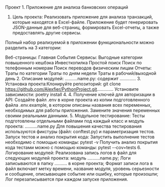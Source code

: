 Проект 1. Приложение для анализа банковских операций
1. Цель проекта:
Реализовать приложение для анализа транзакций, которые находятся в Excel-файле. Приложение будет генерировать JSON-данные для веб-страниц, формировать Excel-отчеты, а также предоставлять другие сервисы.

Полный набор реализуемой в приложении функциональности можно разделить на 3 категории:

Веб-страницы:
Главная
События
Сервисы:
Выгодные категории повышенного кешбэка
Инвесткопилка
Простой поиск
Поиск по телефонным номерам
Поиск переводов физическим лицам
Отчеты:
Траты по категории
Траты по дням недели
Траты в рабочий/выходной день
2. Описание модулей:
..........name.py: содержит .............
3. Установка проекта:Клонируйте репозиторий:
git clone https://github.com/Alexfier/PythonProject.git.............
Установите зависимости:
poetry install
4. 4. Получение ключей для авторизации в API:
Создайте файл .env в корне проекта из копии подготовленного файла .env.example, в котором описаны названия всех переменных, необходимых для работы приложения.
Замените значения переменных своими реальными данными.
5. Модульное тестирование:
Тесты подготовлены отдельными файлами под каждый класс и модуль проекта:
..........name.py
Для повышения качества тестирования используются фикстуры (файл: conftest.py) и параметризация тестов.
Запуск тестов и анализ покрытия кода:
Запустить выполнение тестов необходимо с помощью команды:
pytest -v
Получить анализ покрытия кода тестами можно с помощью команды:
pytest --cov=tests
6. Логирование модулей:
Реализована запись логов в файл для следующих модулей проекта:
модуль ..........name.py;
Логи записываются в папку .......... в корне проекта;
Формат записи лога в файл включает метку времени, название модуля, уровень серьезности и сообщение, описывающее событие или ошибку, которые произошли;
Лог перезаписывается при каждом запуске приложения.